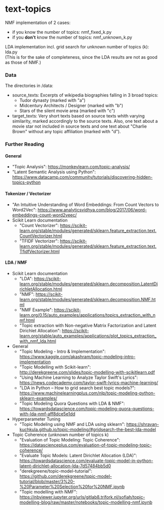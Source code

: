 # text-topics


NMF implementation of 2 cases:
- if you know the number of topics: nmf_fixed_k.py
- if you **don't** know the number of topics: nmf_unknown_k.py

LDA implementation incl. grid search for unknown number of topics (k): lda.py    
(This is for the sake of completeness, since the LDA results are not as good as those of NMF.)


### Data
The directories in /data:
- source_texts: Excerpts of wikipedia biographies falling in 3 broad topics:
    - Tudor dynasty (marked with "a")
    - Midcentury Architects / Designer (marked with "b")
    - Stars of the silent movie area (marked with "c")
- target_texts: Very short texts based on source texts whith varying similarity, marked accordingly to the source texts. Also, one text about a movie star not included in source texts and one text about "Charlie Brown" without any topic affiliation (marked with "d").

### Further Reading
#### General
- "Topic Analysis": https://monkeylearn.com/topic-analysis/
- "Latent Semantic Analysis using Python": https://www.datacamp.com/community/tutorials/discovering-hidden-topics-python
#### Tokenizer / Vectorizer
- "An Intuitive Understanding of Word Embeddings: From Count Vectors to Word2Vec": https://www.analyticsvidhya.com/blog/2017/06/word-embeddings-count-word2veec/
- Scikit Learn documentation
    - "Count Vectorizer": https://scikit-learn.org/stable/modules/generated/sklearn.feature_extraction.text.CountVectorizer.html
    - "TFIDF Vectorizer": https://scikit-learn.org/stable/modules/generated/sklearn.feature_extraction.text.TfidfVectorizer.html

#### LDA / NMF
- Scikit Learn documentation
    - "LDA": https://scikit-learn.org/stable/modules/generated/sklearn.decomposition.LatentDirichletAllocation.html
    - "NMF": https://scikit-learn.org/stable/modules/generated/sklearn.decomposition.NMF.html
    - "NMF Example": https://scikit-learn.org/0.15/auto_examples/applications/topics_extraction_with_nmf.html
    - "Topic extraction with Non-negative Matrix Factorization and Latent Dirichlet Allocation": https://scikit-learn.org/stable/auto_examples/applications/plot_topics_extraction_with_nmf_lda.html
- General
    - "Topic Modeling - Intro & Implementation": https://www.kaggle.com/akashram/topic-modeling-intro-implementation
    - "Topic Modelling with Scikit-learn": http://derekgreene.com/slides/topic-modelling-with-scikitlearn.pdf
    - "Using Machine Learning to Analyze Taylor Swift's Lyrics": https://news.codecademy.com/taylor-swift-lyrics-machine-learning/
    - "LDA in Python – How to grid search best topic models?": https://www.machinelearningplus.com/nlp/topic-modeling-python-sklearn-examples/
    - "Topic Modeling Quora Questions with LDA & NMF": https://towardsdatascience.com/topic-modeling-quora-questions-with-lda-nmf-aff8dce5e1dd
- Hyperparameter Tuning
    - "Topic Modeling using NMF and LDA using sklearn": https://shravan-kuchkula.github.io/topic-modeling/#gridsearch-the-best-lda-model
- Topic Coherence (unknown number of topics k)
    - "Evaluation of Topic Modeling: Topic Coherence": https://datascienceplus.com/evaluation-of-topic-modeling-topic-coherence/
    - "Evaluate Topic Models: Latent Dirichlet Allocation (LDA)": https://towardsdatascience.com/evaluate-topic-model-in-python-latent-dirichlet-allocation-lda-7d57484bb5d0
    - "derekgreene/topic-model-tutorial": https://github.com/derekgreene/topic-model-tutorial/blob/master/3%20-%20Parameter%20Selection%20for%20NMF.ipynb
    - "Topic modelling with NMF": https://nbviewer.jupyter.org/urls/gitlab8.trifork.nl/sofiah/topic-modelling-blog/raw/master/notebooks/topic-modelling-nmf.ipynb